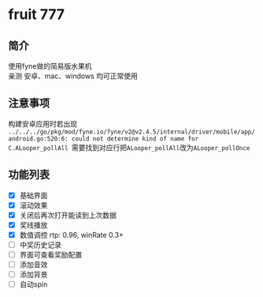 # fruit 777
## 简介
使用fyne做的简易版水果机  
亲测 安卓、mac、windows 均可正常使用

## 注意事项
构建安卓应用时若出现
`../../../go/pkg/mod/fyne.io/fyne/v2@v2.4.5/internal/driver/mobile/app/android.go:520:6: could not determine kind of name for C.ALooper_pollAll
`需要找到对应行把`ALooper_pollAll`改为`ALooper_pollOnce`

## 功能列表
- [x] 基础界面
- [x] 滚动效果
- [x] 关闭后再次打开能读到上次数据
- [x] 奖线播放
- [x] 数值调控 rtp: 0.96, winRate 0.3+
- [ ] 中奖历史记录
- [ ] 界面可查看奖励配置
- [ ] 添加音效
- [ ] 添加背景
- [ ] 自动spin
